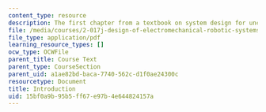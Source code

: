 ```yaml
---
content_type: resource
description: The first chapter from a textbook on system design for uncertainty.
file: /media/courses/2-017j-design-of-electromechanical-robotic-systems-fall-2009/15bf0a9b95b5ff67e97b4e644824157a_MIT2_017JF09_ch01.pdf
file_type: application/pdf
learning_resource_types: []
ocw_type: OCWFile
parent_title: Course Text
parent_type: CourseSection
parent_uid: a1ae82bd-baca-7740-562c-d1f0ae24300c
resourcetype: Document
title: Introduction
uid: 15bf0a9b-95b5-ff67-e97b-4e644824157a
---
```

